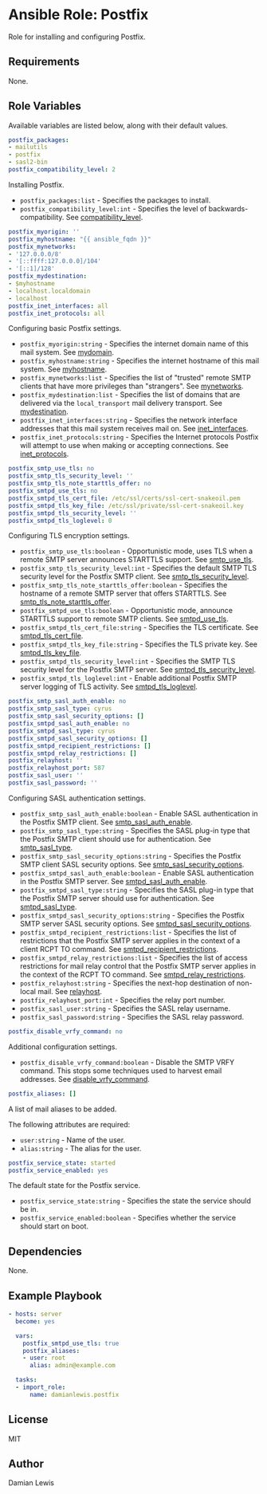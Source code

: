 # Ansible Role: Postfix
Role for installing and configuring Postfix.

## Requirements
None.

## Role Variables
Available variables are listed below, along with their default values.

```yaml
postfix_packages:
- mailutils
- postfix
- sasl2-bin
postfix_compatibility_level: 2
```
Installing Postfix.
- `postfix_packages:list` - Specifies the packages to install.
- `postfix_compatibility_level:int` - Specifies the level of backwards-compatibility. See [compatibility_level](http://www.postfix.org/postconf.5.html#compatibility_level).

```yaml
postfix_myorigin: ''
postfix_myhostname: "{{ ansible_fqdn }}"
postfix_mynetworks:
- '127.0.0.0/8'
- '[::ffff:127.0.0.0]/104'
- '[::1]/128'
postfix_mydestination:
- $myhostname
- localhost.localdomain
- localhost
postfix_inet_interfaces: all
postfix_inet_protocols: all
```
Configuring basic Postfix settings.
- `postfix_myorigin:string` - Specifies the internet domain name of this mail system. See [mydomain](http://www.postfix.org/postconf.5.html#mydomain).
- `postfix_myhostname:string` - Specifies the internet hostname of this mail system. See [myhostname](http://www.postfix.org/postconf.5.html#myhostname).
- `postfix_mynetworks:list` - Specifies the list of "trusted" remote SMTP clients that have more privileges than "strangers". See [mynetworks](http://www.postfix.org/postconf.5.html#mynetworks).
- `postfix_mydestination:list` - Specifies the list of domains that are delivered via the `local_transport` mail delivery transport. See [mydestination](http://www.postfix.org/postconf.5.html#mydestination).
- `postfix_inet_interfaces:string` - Specifies the network interface addresses that this mail system receives mail on. See [inet_interfaces](http://www.postfix.org/postconf.5.html#inet_interfaces).
- `postfix_inet_protocols:string` - Specifies the Internet protocols Postfix will attempt to use when making or accepting connections. See [inet_protocols](http://www.postfix.org/postconf.5.html#inet_protocols).

```yaml
postfix_smtp_use_tls: no
postfix_smtp_tls_security_level: ''
postfix_smtp_tls_note_starttls_offer: no
postfix_smtpd_use_tls: no
postfix_smtpd_tls_cert_file: /etc/ssl/certs/ssl-cert-snakeoil.pem
postfix_smtpd_tls_key_file: /etc/ssl/private/ssl-cert-snakeoil.key
postfix_smtpd_tls_security_level: ''
postfix_smtpd_tls_loglevel: 0

```
Configuring TLS encryption settings.
- `postfix_smtp_use_tls:boolean` - Opportunistic mode, uses TLS when a remote SMTP server announces STARTTLS support. See [smtp_use_tls](http://www.postfix.org/postconf.5.html#smtp_use_tls).
- `postfix_smtp_tls_security_level:int` - Specifies the default SMTP TLS security level for the Postfix SMTP client. See [smtp_tls_security_level](http://www.postfix.org/postconf.5.html#smtp_tls_security_level).
- `postfix_smtp_tls_note_starttls_offer:boolean` - Specifies the hostname of a remote SMTP server that offers STARTTLS. See [smtp_tls_note_starttls_offer](http://www.postfix.org/postconf.5.html#smtp_tls_note_starttls_offer).
- `postfix_smtpd_use_tls:boolean` - Opportunistic mode, announce STARTTLS support to remote SMTP clients. See [smtpd_use_tls](http://www.postfix.org/postconf.5.html#smtpd_use_tls).
- `postfix_smtpd_tls_cert_file:string` - Specifies the TLS certificate. See [smtpd_tls_cert_file](http://www.postfix.org/postconf.5.html#smtpd_tls_cert_file).
- `postfix_smtpd_tls_key_file:string` - Specifies the TLS private key. See [smtpd_tls_key_file](http://www.postfix.org/postconf.5.html#smtpd_tls_key_file).
- `postfix_smtpd_tls_security_level:int` - Specifies the SMTP TLS security level for the Postfix SMTP server. See [smtpd_tls_security_level](http://www.postfix.org/postconf.5.html#smtpd_tls_security_level).
- `postfix_smtpd_tls_loglevel:int` - Enable additional Postfix SMTP server logging of TLS activity. See [smtpd_tls_loglevel](http://www.postfix.org/postconf.5.html#smtpd_tls_loglevel).

```yaml
postfix_smtp_sasl_auth_enable: no
postfix_smtp_sasl_type: cyrus
postfix_smtp_sasl_security_options: []
postfix_smtpd_sasl_auth_enable: no
postfix_smtpd_sasl_type: cyrus
postfix_smtpd_sasl_security_options: []
postfix_smtpd_recipient_restrictions: []
postfix_smtpd_relay_restrictions: []
postfix_relayhost: ''
postfix_relayhost_port: 587
postfix_sasl_user: ''
postfix_sasl_password: ''
```
Configuring SASL authentication settings.
- `postfix_smtp_sasl_auth_enable:boolean` - Enable SASL authentication in the Postfix SMTP client. See [smtp_sasl_auth_enable](http://www.postfix.org/postconf.5.html#smtp_sasl_auth_enable).
- `postfix_smtp_sasl_type:string` - Specifies the SASL plug-in type that the Postfix SMTP client should use for authentication. See [smtp_sasl_type](http://www.postfix.org/postconf.5.html#smtp_sasl_type).
- `postfix_smtp_sasl_security_options:string` - Specifies the Postfix SMTP client SASL security options. See [smtp_sasl_security_options](http://www.postfix.org/postconf.5.html#smtp_sasl_security_options).
- `postfix_smtpd_sasl_auth_enable:boolean` - Enable SASL authentication in the Postfix SMTP server. See [smtpd_sasl_auth_enable](http://www.postfix.org/postconf.5.html#smtpd_sasl_auth_enable).
- `postfix_smtpd_sasl_type:string` - Specifies the SASL plug-in type that the Postfix SMTP server should use for authentication. See [smtpd_sasl_type](http://www.postfix.org/postconf.5.html#smtpd_sasl_type).
- `postfix_smtpd_sasl_security_options:string` - Specifies the Postfix SMTP server SASL security options. See [smtpd_sasl_security_options](http://www.postfix.org/postconf.5.html#smtpd_sasl_security_options).
- `postfix_smtpd_recipient_restrictions:list` - Specifies the list of restrictions that the Postfix SMTP server applies in the context of a client RCPT TO command. See [smtpd_recipient_restrictions](http://www.postfix.org/postconf.5.html#smtpd_recipient_restrictions).
- `postfix_smtpd_relay_restrictions:list` - Specifies the list of access restrictions for mail relay control that the Postfix SMTP server applies in the context of the RCPT TO command. See [smtpd_relay_restrictions](http://www.postfix.org/postconf.5.html#smtpd_relay_restrictions).
- `postfix_relayhost:string` - Specifies the next-hop destination of non-local mail. See [relayhost](http://www.postfix.org/postconf.5.html#relayhost).
- `postfix_relayhost_port:int` - Specifies the relay port number.
- `postfix_sasl_user:string` - Specifies the SASL relay username.
- `postfix_sasl_password:string` - Specifies the SASL relay password.

```yaml
postfix_disable_vrfy_command: no
```
Additional configuration settings.
- `postfix_disable_vrfy_command:boolean` - Disable the SMTP VRFY command. This stops some techniques used to harvest email addresses. See [disable_vrfy_command](http://www.postfix.org/postconf.5.html#disable_vrfy_command).

```yaml
postfix_aliases: []
```
A list of mail aliases to be added.

The following attributes are required:
- `user:string` - Name of the user.
- `alias:string` - The alias for the user.

```yaml
postfix_service_state: started
postfix_service_enabled: yes
```
The default state for the Postfix service.
- `postfix_service_state:string` - Specifies the state the service should be in.
- `postfix_service_enabled:boolean` - Specifies whether the service should start on boot.

## Dependencies
None.

## Example Playbook
```yaml
- hosts: server
  become: yes

  vars:
    postfix_smtpd_use_tls: true
    postfix_aliases:
    - user: root
      alias: admin@example.com

  tasks:
  - import_role:
      name: damianlewis.postfix
```

## License
MIT

## Author
Damian Lewis